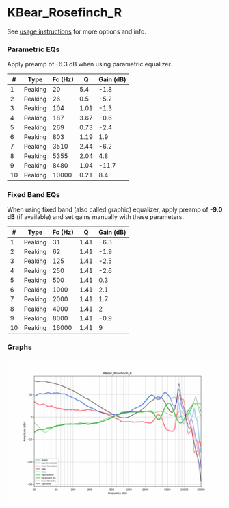 # KBear_Rosefinch_R
See [usage instructions](https://github.com/jaakkopasanen/AutoEq#usage) for more options and info.

### Parametric EQs
Apply preamp of -6.3 dB when using parametric equalizer.

|   # | Type    |   Fc (Hz) |    Q |   Gain (dB) |
|-----|---------|-----------|------|-------------|
|   1 | Peaking |        20 | 5.4  |        -1.8 |
|   2 | Peaking |        26 | 0.5  |        -5.2 |
|   3 | Peaking |       104 | 1.01 |        -1.3 |
|   4 | Peaking |       187 | 3.67 |        -0.6 |
|   5 | Peaking |       269 | 0.73 |        -2.4 |
|   6 | Peaking |       803 | 1.19 |         1.9 |
|   7 | Peaking |      3510 | 2.44 |        -6.2 |
|   8 | Peaking |      5355 | 2.04 |         4.8 |
|   9 | Peaking |      8480 | 1.04 |       -11.7 |
|  10 | Peaking |     10000 | 0.21 |         8.4 |

### Fixed Band EQs
When using fixed band (also called graphic) equalizer, apply preamp of **-9.0 dB** (if available) and set gains manually with these parameters.

|   # | Type    |   Fc (Hz) |    Q |   Gain (dB) |
|-----|---------|-----------|------|-------------|
|   1 | Peaking |        31 | 1.41 |        -6.3 |
|   2 | Peaking |        62 | 1.41 |        -1.9 |
|   3 | Peaking |       125 | 1.41 |        -2.5 |
|   4 | Peaking |       250 | 1.41 |        -2.6 |
|   5 | Peaking |       500 | 1.41 |         0.3 |
|   6 | Peaking |      1000 | 1.41 |         2.1 |
|   7 | Peaking |      2000 | 1.41 |         1.7 |
|   8 | Peaking |      4000 | 1.41 |         2   |
|   9 | Peaking |      8000 | 1.41 |        -0.9 |
|  10 | Peaking |     16000 | 1.41 |         9   |

### Graphs
![](./KBear_Rosefinch_R.png)

